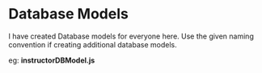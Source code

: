 # Database Models

   I have created Database models for everyone here.
   Use the given naming convention if creating additional database models.   
    
   eg: **instructorDBModel.js**
